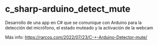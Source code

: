 # c_sharp-arduino_detect_mute
Desarrollo de una app en C# que se comunique con Arduino para la detección del micrófono, el estado muteado y la activación de la webcam

Más info: https://rarcos.com/2022/07/23/C-+-Arduino-Detector-mute/
